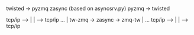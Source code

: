 twisted -> pyzmq
zasync (based on asyncsrv.py)
pyzmq -> twisted

tcp/ip --> |                            | --> tcp/ip
  ...      | tw-zmq -> zasync -> zmq-tw |     ...
tcp/ip --> |                            | --> tcp/ip
                        
